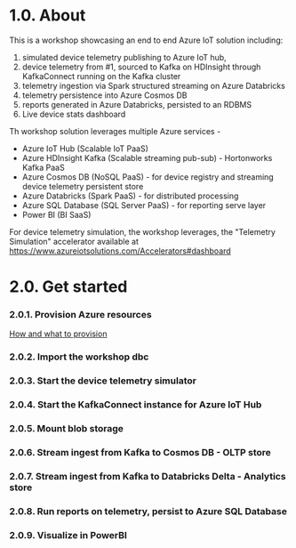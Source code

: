 # 1.0. About
This is a workshop showcasing an end to end Azure IoT solution including:<br> 
1.  simulated device telemetry publishing to Azure IoT hub, 
2.  device telemetry from #1, sourced to Kafka on HDInsight through KafkaConnect running on the Kafka cluster<BR> 
3.  telemetry ingestion via Spark structured streaming on Azure Databricks<BR>
4.  telemetry persistence into Azure Cosmos DB<br>
5.  reports generated in Azure Databricks, persisted to an RDBMS<br>
6.  Live device stats dashboard<br>
  
Th workshop solution leverages multiple Azure services - <BR>
  - Azure IoT Hub (Scalable IoT PaaS) <BR>
  - Azure HDInsight Kafka (Scalable streaming pub-sub) - Hortonworks Kafka PaaS <BR>
  - Azure Cosmos DB (NoSQL PaaS)  - for device registry and streaming device telemetry persistent store <BR>
  - Azure Databricks (Spark PaaS) - for distributed processing <BR>
  - Azure SQL Database (SQL Server PaaS) - for reporting serve layer <BR>
  - Power BI (BI SaaS) <BR>
  
For device telemetry simulation, the workshop leverages, the "Telemetry Simulation" accelerator available at https://www.azureiotsolutions.com/Accelerators#dashboard
  
# 2.0. Get started
### 2.0.1. Provision Azure resources
[How and what to provision](ProvisioningAndConfiguration.md)

### 2.0.2. Import the workshop dbc


### 2.0.3. Start the device telemetry simulator


### 2.0.4. Start the KafkaConnect instance for Azure IoT Hub


### 2.0.5. Mount blob storage

### 2.0.6. Stream ingest from Kafka to Cosmos DB - OLTP store

### 2.0.7. Stream ingest from Kafka to Databricks Delta - Analytics store

### 2.0.8. Run reports on telemetry, persist to Azure SQL Database

### 2.0.9. Visualize in PowerBI

